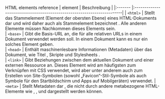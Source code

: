 HTML elements reference
| element | Beschreibung |
|:------- |:------------------------------------------------------------------------|
| `<html>` | Stellt das Stammelement (Element der obersten Ebene) eines HTML-Dokuments dar und wird daher auch als Stammelement bezeichnet . Alle anderen Elemente müssen Nachkommen dieses Elements sein.  
| `<base>` | Gibt die Basis-URL an, die für alle relativen URLs in einem Dokument verwendet werden soll. In einem Dokument kann es nur ein solches Element geben.  
| `<head>` | Enthält maschinenlesbare Informationen (Metadaten) über das Dokument, wie Titel , Skripte und Stylesheets .  
| `<link>` | Gibt Beziehungen zwischen dem aktuellen Dokument und einer externen Ressource an. Dieses Element wird am häufigsten zum Verknüpfen mit CSS verwendet, wird aber unter anderem auch zum Erstellen von Site-Symbolen (sowohl „Favicon“-Stil-Symbole als auch Symbole für den Startbildschirm und Apps auf Mobilgeräten) verwendet.
| `<meta>` | Stellt Metadaten dar , die nicht durch andere metabezogene HTML-Elemente wie <base>, <link>, und dargestellt werden können. <script> <style> <title>
| `<style>` | Enthält Stilinformationen für ein Dokument oder einen Teil eines Dokuments. Es enthält CSS, das auf den Inhalt des Dokuments angewendet wird, das dieses Element enthält.
| `<title>` | Definiert den Titel des Dokuments, der in der Titelleiste eines Browsers oder auf der Registerkarte einer Seite angezeigt wird. Es enthält nur Text; Tags innerhalb des Elements werden ignoriert.
